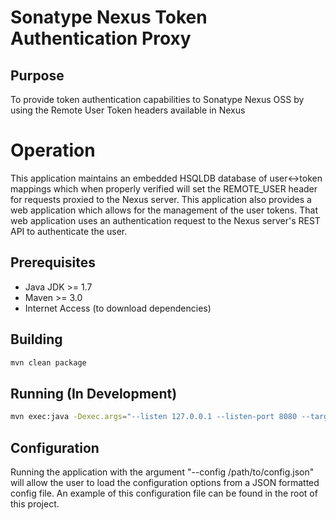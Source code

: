 Sonatype Nexus Token Authentication Proxy
=========================================

## Purpose

To provide token authentication capabilities to Sonatype Nexus OSS
by using the Remote User Token headers available in Nexus

# Operation
This application maintains an embedded HSQLDB database of user<->token mappings
which when properly verified will set the REMOTE_USER header for requests 
proxied to the Nexus server. This application also provides a web application
which allows for the management of the user tokens. That web application uses
an authentication request to the Nexus server's REST API to authenticate
the user.

## Prerequisites
* Java JDK >= 1.7
* Maven >= 3.0
* Internet Access (to download dependencies)

## Building

```bash
mvn clean package
```

## Running (In Development)

```bash
mvn exec:java -Dexec.args="--listen 127.0.0.1 --listen-port 8080 --target 127.0.0.1 --target-port 8980"
```

## Configuration

Running the application with the argument "--config /path/to/config.json" will 
allow the user to load the configuration options from a JSON formatted config
file. An example of this configuration file can be found in the root of this
project.


